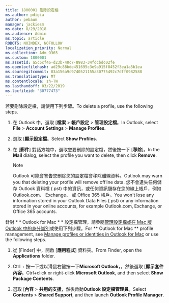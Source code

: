 ```yaml
---
title: 1800001 刪除設定檔
ms.author: pdigia
author: pebaum
manager: jackiesm
ms.date: 8/29/2018
ms.audience: Admin
ms.topic: article
ROBOTS: NOINDEX, NOFOLLOW
localization_priority: Normal
ms.collection: Adm_O365
ms.custom: 1800001
ms.assetid: a5c5cf46-d23b-40c7-8983-34fdcbdc02fe
ms.openlocfilehash: ad29c88bde451695c3e9a915f8452f3ea1a5b1ea
ms.sourcegitcommit: 03a156a9c9740521155a30775492c7dff0982588
ms.translationtype: MT
ms.contentlocale: zh-TW
ms.lasthandoff: 03/22/2019
ms.locfileid: "30777473"
---
```

<span data-ttu-id="3b13c-102">若要刪除設定檔，請使用下列步驟。</span><span class="sxs-lookup"><span data-stu-id="3b13c-102">To delete a profile, use the following steps.</span></span>
  
1. <span data-ttu-id="3b13c-103">在 Outlook 中，選取 [**檔案** \> **帳戶設定** \> **管理設定檔**。</span><span class="sxs-lookup"><span data-stu-id="3b13c-103">In Outlook, select **File** \> **Account Settings** \> **Manage Profiles**.</span></span>
    
2. <span data-ttu-id="3b13c-104">選取 [**顯示設定檔**。</span><span class="sxs-lookup"><span data-stu-id="3b13c-104">Select **Show Profiles**.</span></span>
    
3. <span data-ttu-id="3b13c-105">在 [**郵件**] 對話方塊中，選取您要刪除的設定檔，然後按一下 [**移除**]。</span><span class="sxs-lookup"><span data-stu-id="3b13c-105">In the **Mail** dialog, select the profile you want to delete, then click **Remove**.</span></span>
    
    > [!NOTE]
    > <span data-ttu-id="3b13c-106">Outlook 可能會警告您刪除您的設定檔會移除離線資料。</span><span class="sxs-lookup"><span data-stu-id="3b13c-106">Outlook may warn you that deleting your profile will remove offline data.</span></span> <span data-ttu-id="3b13c-107">您不會遺失任何儲存 Outlook 資料檔 (.pst) 中的資訊，或任何資訊儲存在您的線上帳戶，例如 Outlook.com、 Exchange、 或 Office 365 帳戶。</span><span class="sxs-lookup"><span data-stu-id="3b13c-107">You won't lose any information stored in your Outlook Data Files (.pst) or any information stored in your online accounts, for example Outlook.com, Exchange, or Office 365 accounts.</span></span> 
  
<span data-ttu-id="3b13c-108">針對 \* \* Outlook for Mac \* \* 設定檔管理，請參閱[管理設定檔或在 Mac 版 Outlook 中的身分識別](https://support.office.com/article/fed2a955-74df-4a24-bef6-78a426958c4c.aspx)或使用下列步驟。</span><span class="sxs-lookup"><span data-stu-id="3b13c-108">For \*\* Outlook for Mac \*\* profile management, see [Manage profiles or identities in Outlook for Mac](https://support.office.com/article/fed2a955-74df-4a24-bef6-78a426958c4c.aspx) or use the following steps.</span></span> 
  
1. <span data-ttu-id="3b13c-109">從 [Finder] 中，開啟 [**應用程式**] 資料夾。</span><span class="sxs-lookup"><span data-stu-id="3b13c-109">From Finder, open the **Applications** folder.</span></span> 
    
2. <span data-ttu-id="3b13c-110">Ctrl + 按一下或以滑鼠右鍵按一下**Microsoft Outlook**，，然後選取 [**顯示套件內容**。</span><span class="sxs-lookup"><span data-stu-id="3b13c-110">Ctrl+click or right-click **Microsoft Outlook**, and then select **Show Package Contents**.</span></span>
    
3. <span data-ttu-id="3b13c-111">選取 [**內容** \> **共用的支援**，然後啟動**Outlook 設定檔管理員**。</span><span class="sxs-lookup"><span data-stu-id="3b13c-111">Select **Contents** \> **Shared Support**, and then launch **Outlook Profile Manager**.</span></span>
    

